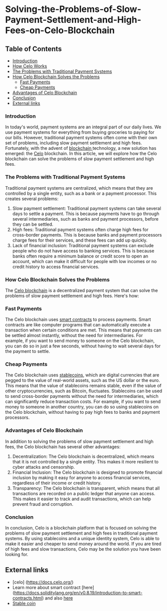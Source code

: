 # Solving-the-Problems-of-Slow-Payment-Settlement-and-High-Fees-on-Celo-Blockchain

## Table of Contents
* [Introduction](#introduction)
* [How Celo Works](#how-celo-works)
* [The Problems with Traditional Payment Systems](#The-Problems-with-Traditional-Payment-Systems)
* [How Celo Blockchain Solves the Problems](#How-Celo-Blockchain-Solves-the-Problems)
  * [Fast Payments](#Fast-Payments) 
  * [Cheap Payments](#Cheap-Payments)
* [Advantages of Celo Blockchain](#Advantages-of-Celo-Blockchain) 
* [Conclusion](#conclusion) 
* [External links](#External-links)


### Introduction

In today's world, payment systems are an integral part of our daily lives. We use payment systems for 
everything from buying groceries to paying for our bills. However, traditional payment systems often 
come with their own set of problems, including slow payment settlement and high fees. Fortunately, 
with the advent of [blockchain ](https://en.wikipedia.org/wiki/Blockchain) technology, a new solution has emerged: the [Celo](https://celo.org/) blockchain. In this article, 
we will explore how the Celo blockchain can solve the problems of slow payment settlement and high fees.

### The Problems with Traditional Payment Systems

Traditional payment systems are centralized, which means that they are controlled by a single entity, such as a bank or a payment processor. This creates several problems:
1. Slow payment settlement: Traditional payment systems can take several days to settle a payment. This is because payments have to go through several intermediaries, such as banks and payment processors, before they can be settled.
2. High fees: Traditional payment systems often charge high fees for cross-border payments. This is because banks and payment processors charge fees for their services, and these fees can add up quickly.
3. Lack of financial inclusion: Traditional payment systems can exclude people who do not have access to banking services. This is because banks often require a minimum balance or credit score to open an account, which can make it difficult for people with low incomes or no credit history to access financial services.

### How Celo Blockchain Solves the Problems
The [Celo blockchain](https://docs.celo.org/) is a decentralized payment system that can solve the problems of slow payment settlement and high fees. Here's how:

### Fast Payments
The Celo blockchain uses [smart contracts](https://docs.celo.org/blog/tutorials/6-steps-to-quickly-build-smart-contracts-on-celo-with-remix) to process payments. Smart contracts are like computer programs that can automatically 
execute a transaction when certain conditions are met. This means that payments can be settled almost instantly, without the need 
for intermediaries. For example, if you want to send money to someone on the Celo blockchain, you can do so in just a few seconds, 
without having to wait several days for the payment to settle.


### Cheap Payments
The Celo blockchain uses [stablecoins](https://docs.celo.org/learn/platform-native-stablecoins-summary), which are digital currencies that are pegged to the value of real-world assets, such as 
the US dollar or the euro. This means that the value of stablecoins remains stable, even if the value of other cryptocurrencies, 
such as Bitcoin, fluctuates. Stablecoins can be used to send cross-border payments without the need for intermediaries, which can 
significantly reduce transaction costs. For example, if you want to send money to someone in another country, you can do so using stablecoins 
on the Celo blockchain, without having to pay high fees to banks and payment processors.

### Advantages of Celo Blockchain
In addition to solving the problems of slow payment settlement and high fees, the Celo blockchain has several other advantages:
1. Decentralization: The Celo blockchain is decentralized, which means that it is not controlled by a single entity. This makes it more resilient to cyber attacks and censorship.
2. Financial Inclusion: The Celo blockchain is designed to promote financial inclusion by making it easy for anyone to access financial services, regardless of their income or credit history.
3. Transparency: The Celo blockchain is transparent, which means that all transactions are recorded on a public ledger that anyone can access. This makes it easier to track and audit transactions, which can help prevent fraud and corruption.

### Conclusion
In conclusion, Celo is a blockchain platform that is focused on solving the problems of slow payment settlement 
and high fees in traditional payment systems. By using stablecoins and a unique identity system, Celo is able to 
make it easier and cheaper to send money around the world. If you are tired of high fees and slow transactions, 
Celo may be the solution you have been looking for.

## External links
 - [celo] (https://docs.celo.org/)
 - Learn more about smart contract [here] (https://docs.soliditylang.org/en/v0.8.19/introduction-to-smart-contracts.html) and also [here](https://ethereum.org/en/developers/docs/smart-contracts/)
- [Stable coin](https://en.wikipedia.org/wiki/Stablecoin)
